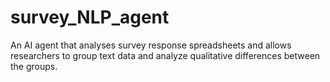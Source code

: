 # survey_NLP_agent
An AI agent that analyses survey response spreadsheets and allows researchers to group text data and analyze qualitative differences between the groups.
